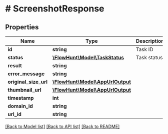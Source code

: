 # # ScreenshotResponse

## Properties

Name | Type | Description | Notes
------------ | ------------- | ------------- | -------------
**id** | **string** | Task ID |
**status** | [**\FlowHunt\Model\TaskStatus**](TaskStatus.md) | Task status |
**result** | **string** |  | [optional]
**error_message** | **string** |  | [optional]
**original_size_url** | [**\FlowHunt\Model\AppUrlOutput**](AppUrlOutput.md) |  | [optional]
**thumbnail_url** | [**\FlowHunt\Model\AppUrlOutput**](AppUrlOutput.md) |  | [optional]
**timestamp** | **int** |  | [optional]
**domain_id** | **string** |  | [optional]
**url_id** | **string** |  | [optional]

[[Back to Model list]](../../README.md#models) [[Back to API list]](../../README.md#endpoints) [[Back to README]](../../README.md)
